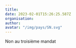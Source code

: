 ```yaml
---
title: 
date: 2023-02-01T15:26:25.587Z
organisation: 
author: 
avatar: "/img/pays/SN.svg"
---
```


Non au troisième mandat 